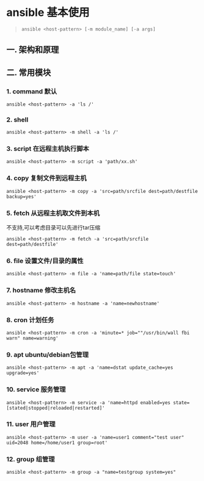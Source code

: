 

# ansible 基本使用

>```sh
>ansible <host-pattern> [-m module_name] [-a args]
>```
>
>

## 一. 架构和原理





## 二. 常用模块

### 1. command 默认

`ansible <host-pattern> -a 'ls /'`

### 2. shell 

`ansible <host-pattern> -m shell -a 'ls /'`

### 3. script 在远程主机执行脚本

`ansible <host-pattern> -m script -a 'path/xx.sh'`

### 4. copy 复制文件到远程主机

`ansible <host-pattern> -m copy -a 'src=path/srcfile dest=path/destfile backup=yes'`

### 5. fetch 从远程主机取文件到本机

不支持,可以考虑目录可以先进行tar压缩

`ansible <host-pattern> -m fetch -a 'src=path/srcfile dest=path/destfile'`

### 6. file 设置文件/目录的属性

`ansible <host-pattern> -m file -a 'name=path/file state=touch'`

### 7. hostname 修改主机名

`ansible <host-pattern> -m hostname -a 'name=newhostname'`

### 8. cron 计划任务

`ansible <host-pattern> -m cron -a 'minute=* job=""/usr/bin/wall fbi warn" name=warning'`

### 9. apt ubuntu/debian包管理

`ansible <host-pattern> -m apt -a 'name=dstat update_cache=yes upgrade=yes'`

### 10. service 服务管理

`ansible <host-pattern> -m service -a 'name=httpd enabled=yes state=[stated|stopped|reloaded|restarted]'`

### 11. user 用户管理

`ansible <host-pattern> -m user -a 'name=user1 comment="test user" uid=2048 home=/home/user1 group=root'`

### 12. group 组管理

`ansible <host-pattern> -m group -a "name=testgroup system=yes"`